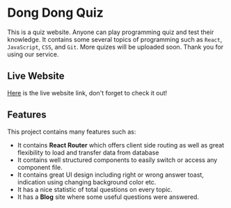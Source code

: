 # Dong Dong Quiz

This is a quiz website. Anyone can play programming quiz and test their knowledge. It contains some several topics of programming such as `React`, `JavaScript`, `CSS`, and `Git`. More quizes will be uploaded soon. Thank you for using our service.

## Live Website

[Here](https://frabjous-sundae-71e8d1.netlify.app) is the live website link, don't forget to check it out! 


## Features

This project contains many features such as:

* It contains **React Router** which offers client side routing as well as great flexibility to load and transfer data from database
* It contains well structured components to easily switch or access any component file.
* It contains great UI design including right or wrong answer toast, indication using changing background color etc.
* It has a nice statistic of total questions on every topic.
* It has a **Blog** site where some useful questions were answered.
